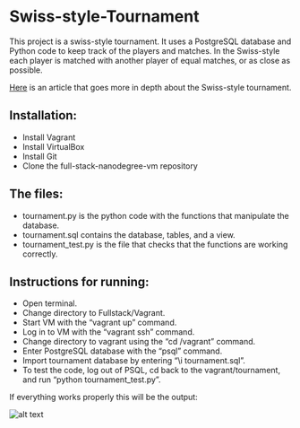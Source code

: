 # Swiss-style-Tournament

This project is a swiss-style tournament. It uses a PostgreSQL database and Python code to keep track of the players and matches. In the Swiss-style each player is matched with another player of equal matches, or as close as possible. 


[Here](https://en.wikipedia.org/wiki/Swiss-system_tournament) is an article that goes more in depth about the Swiss-style tournament.


## Installation:
* Install Vagrant
* Install VirtualBox
* Install Git
* Clone the full-stack-nanodegree-vm repository


## The files:
* tournament.py is the python code with the functions that manipulate the database.
* tournament.sql contains the database, tables, and a view.
* tournament_test.py is the file that checks that the functions are working correctly.


## Instructions for running:
* Open terminal.
* Change directory to Fullstack/Vagrant.
* Start VM with the “vagrant up” command.
* Log in to VM with the “vagrant ssh” command.
* Change directory to vagrant using the “cd /vagrant” command.
* Enter PostgreSQL database with the “psql” command.
* Import tournament database by entering “\i tournament.sql”.
* To test the code, log out of PSQL, cd back to the vagrant/tournament, and run “python tournament_test.py”.


If everything works properly this will be the output:


![alt text](https://github.com/DavidMcLaughlin29/Swiss_style-Tournament/blob/master/Test_output.png)



